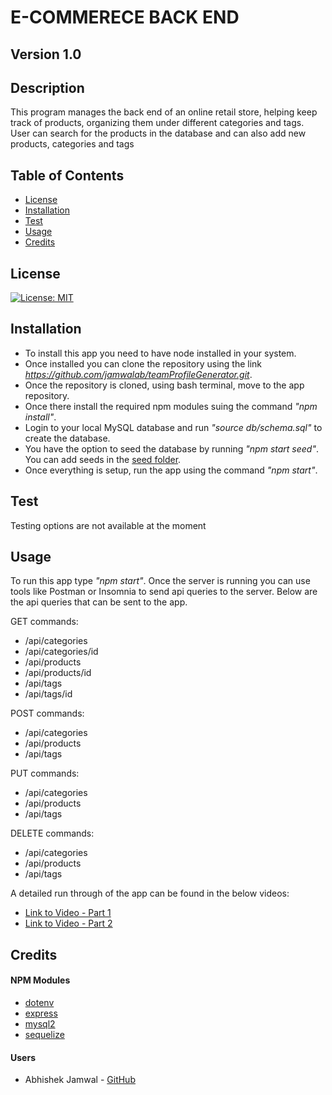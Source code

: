 # E-COMMERECE BACK END
## Version 1.0
## Description
This program manages the back end of an online retail store, helping keep track of products, organizing them under different categories and tags. User can search for the products in the database and can also add new products, categories and tags

## Table of Contents
* [License](#license)
* [Installation](#installation)
* [Test](#test)
* [Usage](#usage)
* [Credits](#credits)

## License
[![License: MIT](https://img.shields.io/badge/License-MIT-yellow.svg)](https://opensource.org/licenses/MIT)

## Installation
* To install this app you need to have node installed in your system. 
* Once installed you can clone the repository using the link _https://github.com/jamwalab/teamProfileGenerator.git_.
* Once the repository is cloned, using bash terminal, move to the app repository. 
* Once there install the required npm modules suing the command _"npm install"_. 
* Login to your local MySQL database and run _"source db/schema.sql"_ to create the database. 
* You have the option to seed the database by running _"npm start seed"_. You can add seeds in the [seed folder](./seeds).
* Once everything is setup, run the app using the command _"npm start"_. 


## Test
Testing options are not available at the moment

## Usage
To run this app type _"npm start"_. Once the server is running you can use tools like Postman or Insomnia to send api queries to the server. Below are the api queries that can be sent to the app.

GET commands:
* /api/categories
* /api/categories/id
* /api/products
* /api/products/id
* /api/tags
* /api/tags/id

POST commands:
* /api/categories
* /api/products
* /api/tags

PUT commands:
* /api/categories
* /api/products
* /api/tags

DELETE commands:
* /api/categories
* /api/products
* /api/tags

A detailed run through of the app can be found in the below videos:
* [Link to Video - Part 1](https://www.youtube.com/watch?v=zHp2FxyoctY)
* [Link to Video - Part 2](https://www.youtube.com/watch?v=f9oaiUEURQ0)

## Credits
#### NPM Modules
* [dotenv](https://www.npmjs.com/package/dotenv)
* [express](https://www.npmjs.com/package/express)
* [mysql2](https://www.npmjs.com/package/mysql2)
* [sequelize](https://www.npmjs.com/package/sequelize)

#### Users
* Abhishek Jamwal - [GitHub](https://github.com/jamwalab)